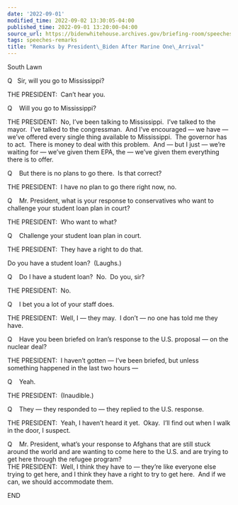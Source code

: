 ```yaml
---
date: '2022-09-01'
modified_time: 2022-09-02 13:30:05-04:00
published_time: 2022-09-01 13:20:00-04:00
source_url: https://bidenwhitehouse.archives.gov/briefing-room/speeches-remarks/2022/09/01/remarks-by-president-biden-after-marine-one-arrival-12/
tags: speeches-remarks
title: "Remarks by President\_Biden After Marine One\_Arrival"
---
```

 
South Lawn

Q   Sir, will you go to Mississippi?  
  
THE PRESIDENT:  Can’t hear you.  
  
Q    Will you go to Mississippi?  
  
THE PRESIDENT:  No, I’ve been talking to Mississippi.  I’ve talked to
the mayor.  I’ve talked to the congressman.  And I’ve encouraged — we
have — we’ve offered every single thing available to Mississippi.  The
governor has to act.  There is money to deal with this problem.  And —
but I just — we’re waiting for — we’ve given them EPA, the — we’ve given
them everything there is to offer.  
  
Q    But there is no plans to go there.  Is that correct?  
  
THE PRESIDENT:  I have no plan to go there right now, no.  
  
Q    Mr. President, what is your response to conservatives who want to
challenge your student loan plan in court?  
  
THE PRESIDENT:  Who want to what?  
  
Q    Challenge your student loan plan in court.  
  
THE PRESIDENT:  They have a right to do that.  
  
Do you have a student loan?  (Laughs.)  
  
Q    Do I have a student loan?  No.  Do you, sir?  
  
THE PRESIDENT:  No.  
  
Q    I bet you a lot of your staff does.  
  
THE PRESIDENT:  Well, I — they may.  I don’t — no one has told me they
have.  
  
Q    Have you been briefed on Iran’s response to the U.S. proposal — on
the nuclear deal?  
  
THE PRESIDENT:  I haven’t gotten — I’ve been briefed, but unless
something happened in the last two hours —  
  
Q    Yeah.  
  
THE PRESIDENT:  (Inaudible.)  
  
Q    They — they responded to — they replied to the U.S. response.  
  
THE PRESIDENT:  Yeah, I haven’t heard it yet.  Okay.  I’ll find out when
I walk in the door, I suspect.  
  
Q    Mr. President, what’s your response to Afghans that are still stuck
around the world and are wanting to come here to the U.S. and are trying
to get here through the refugee program?  
THE PRESIDENT:  Well, I think they have to — they’re like everyone else
trying to get here, and I think they have a right to try to get here. 
And if we can, we should accommodate them.

  
END
